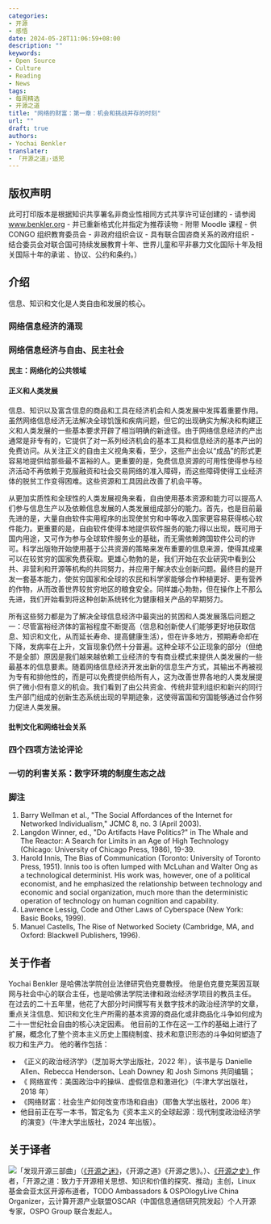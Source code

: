 ```yaml
---
categories:
- 开源
- 感悟
date: 2024-05-28T11:06:59+08:00
description: ""
keywords:
- Open Source
- Culture
- Reading
- News
tags:
- 每周精选
- 开源之道
title: "网络的财富：第一章：机会和挑战并存的时刻"
url: ""
draft: true
authors:
- Yochai Benkler
translater:
- 「开源之道」·适兕
---
```


## 版权声明

此可打印版本是根据知识共享署名非商业性相同方式共享许可证创建的 - 请参阅 www.benkler.org - 并已重新格式化并指定为推荐读物 - 附带 Moodle 课程 - 供 CONGO 组织教育委员会 - 非政府组织会议 - 具有联合国咨商关系的政府组织 - 结合委员会对联合国可持续发展教育十年、世界儿童和平非暴力文化国际十年及相关国际十年的承诺 、协议、公约和条约。）

## 介绍

信息、知识和文化是人类自由和发展的核心。

### 网络信息经济的涌现


### 网络信息经济与自由、民主社会


#### 民主：网络化的公共领域


#### 正义和人类发展

信息、知识以及富含信息的商品和工具在经济机会和人类发展中发挥着重要作用。虽然网络信息经济无法解决全球饥饿和疾病问题，但它的出现确实为解决和构建正义和人类发展的一些基本要求开辟了相当明确的新途径。由于网络信息经济的产出通常是非专有的，它提供了对一系列经济机会的基本工具和信息经济的基本产出的免费访问。从关注正义的自由主义视角来看，至少，这些产出会以“成品”的形式更容易地提供给那些最不富裕的人。更重要的是，免费信息资源的可用性使得参与经济活动不再依赖于克服融资和社会交易网络的准入障碍，而这些障碍使得工业经济体的脱贫工作变得困难。这些资源和工具因此改善了机会平等。

从更加实质性和全球性的人类发展视角来看，自由使用基本资源和能力可以提高人们参与信息生产以及依赖信息发展的人类发展组成部分的能力。首先，也是目前最先进的是，大量自由软件实用程序的出现使贫穷和中等收入国家更容易获得核心软件能力。更重要的是，自由软件使得本地提供软件服务的能力得以出现，既可用于国内用途，又可作为参与全球软件服务业的基础，而无需依赖跨国软件公司的许可。科学出版物开始使用基于公共资源的策略来发布重要的信息来源，使得其成果可以在较贫穷的国家免费获取。更雄心勃勃的是，我们开始在农业研究中看到公共、非营利和开源等机构的共同努力，并应用于解决农业创新问题。最终目的是开发一套基本能力，使贫穷国家和全球的农民和科学家能够合作种植更好、更有营养的作物，从而改善世界较贫穷地区的粮食安全。同样雄心勃勃，但在操作上不那么先进，我们开始看到将这种创新系统转化为健康相关产品的早期努力。

所有这些努力都是为了解决全球信息经济中最突出的贫困和人类发展落后问题之一：尽管富裕经济体的富裕程度不断提高（信息和创新使人们能够更好地获取信息、知识和文化，从而延长寿命、提高健康生活），但在许多地方，预期寿命却在下降，发病率在上升，文盲现象仍然十分普遍。这种全球不公正现象的部分（但绝不是全部）原因是我们越来越依赖工业经济的专有商业模式来提供人类发展的一些最基本的信息要素。随着网络信息经济开发出新的信息生产方式，其输出不再被视为专有和排他性的，而是可以免费提供给所有人，这为改善世界各地的人类发展提供了微小但有意义的机会。我们看到了由公共资金、传统非营利组织和新兴的同行生产部门组成的创新生态系统出现的早期迹象，这使得富国和穷国能够通过合作努力促进人类发展。

#### 批判文化和网络社会关系



### 四个四项方法论评论


### 一切的利害关系：数字环境的制度生态之战



### 脚注

1. Barry Wellman et al., "The Social Affordances of the Internet for Networked Individualism," JCMC 8, no. 3 (April 2003).
2. Langdon Winner, ed., "Do Artifacts Have Politics?" in The Whale and The Reactor: A Search for Limits in an Age of High Technology (Chicago: University of Chicago Press, 1986), 19-39.
3. Harold Innis, The Bias of Communication (Toronto: University of Toronto Press, 1951). Innis too is often lumped with McLuhan and Walter Ong as a technological determinist. His work was, however, one of a political economist, and he emphasized the relationship between technology and economic and social organization, much more than the deterministic operation of technology on human cognition and capability.
4. Lawrence Lessig, Code and Other Laws of Cyberspace (New York: Basic Books, 1999).
5. Manuel Castells, The Rise of Networked Society (Cambridge, MA, and Oxford: Blackwell Publishers, 1996).


## 关于作者

Yochai Benkler 是哈佛法学院创业法律研究伯克曼教授。 他是伯克曼克莱因互联网与社会中心的联合主任，也是哈佛法学院法律和政治经济学项目的教员主任。 在过去的二十五年里，他花了大部分时间撰写有关数字技术的政治经济学的文章，重点关注信息、知识和文化生产所需的基本资源的商品化或非商品化斗争如何成为二十一世纪社会自由的核心决定因素。 他目前的工作在这一工作的基础上进行了扩展，概念化了整个资本主义历史上围绕制度、技术和意识形态的斗争如何塑造了权力和生产力。 他的著作包括：
* 《正义的政治经济学》（芝加哥大学出版社，2022 年），该书是与 Danielle Allen、Rebecca Henderson、Leah Downey 和 Josh Simons 共同编辑；
* 《 网络宣传：美国政治中的操纵、虚假信息和激进化》（牛津大学出版社，2018 年）
* 《网络财富：社会生产如何改变市场和自由》（耶鲁大学出版社，2006 年）
*  他目前正在写一本书，暂定名为《资本主义的全球起源：现代制度政治经济学的演变》（牛津大学出版社，2024 年出版）。

## 关于译者

![](/public/kuosi-face-of-os.png)「发现开源三部曲」（[《开源之迷》](posts/book-of-open-source/the-fascinating-of-open-source/)，《开源之道》《开源之思》。）、[《开源之史》](posts/history-of-open-source/summary/)作者，「开源之道：致力于开源相关思想、知识和价值的探究、推动」主创，Linux基金会亚太区开源布道者，TODO Ambassadors & OSPOlogyLive China Organizer，云计算开源产业联盟OSCAR（中国信息通信研究院发起）个人开源专家，OSPO Group 联合发起人。
